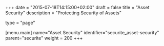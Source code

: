 +++
date = "2015-07-18T14:15:00+02:00"
draft = false
title = "Asset Security"
description = "Protecting Security of Assets"

type = "page"

[menu.main]
name="Asset Security"
identifier="securite_asset-security"
parent="securite"
weight = 200
+++